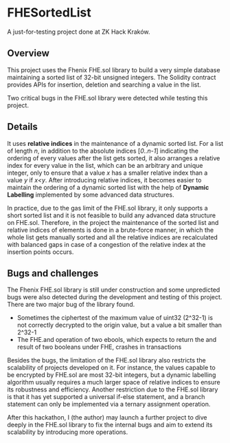 # FHESortedList

A just-for-testing project done at ZK Hack Kraków.

## Overview
This project uses the Fhenix FHE.sol library to build a very simple database maintaining a sorted list of 32-bit unsigned integers. The Solidity contract provides APIs for insertion, deletion and searching a value in the list.

Two critical bugs in the FHE.sol library were detected while testing this project.

## Details
It uses **relative indices** in the maintenance of a dynamic sorted list. For a list of length *n*, in addition to the absolute indices [*0..n-1*] indicating the ordering of every values after the list gets sorted, it also arranges a relative index for every value in the list, which can be an arbitrary and unique integer, only to ensure that a value *x* has a smaller relative index than a value *y* if *x<y*. After introducing relative indices, it becomes easier to maintain the ordering of a dynamic sorted list with the help of **Dynamic Labelling** implemented by some advanced data structures.

In practice, due to the gas limit of the FHE.sol library, it only supports a short sorted list and it is not feasible to build any advanced data structure on FHE.sol. Therefore, in the project the maintenance of the sorted list and relative indices of elements is done in a brute-force manner, in which the whole list gets manually sorted and all the relative indices are recalculated with balanced gaps in case of a congestion of the relative index at the insertion points occurs.

## Bugs and challenges
The Fhenix FHE.sol library is still under construction and some unpredicted bugs were also detected during the development and testing of this project. There are two major bug of the library found.
- Sometimes the ciphertest of the maximum value of uint32 (2^32-1) is not correctly decrypted to the origin value, but a value a bit smaller than 2^32-1
- The FHE.and operation of two ebools, which expects to return the and result of two booleans under FHE, crashes in transactions

Besides the bugs, the limitation of the FHE.sol library also restricts the scalability of projects developed on it. For instance, the values capable to be encrypted by FHE.sol are most 32-bit integers, but a dynamic labelling algorithm usually requires a much larger space of relative indices to ensure its robustness and efficiency. Another restriction due to the FHE.sol library is that it has yet supported a universal if-else statement, and a branch statement can only be implemented via a ternary assignment operation.

After this hackathon, I (the author) may launch a further project to dive deeply in the FHE.sol library to fix the internal bugs and aim to extend its scalability by introducing more operations.

